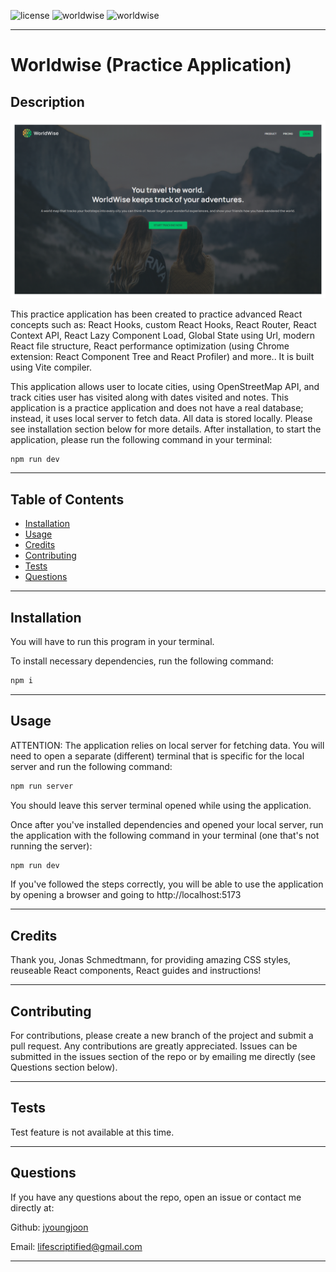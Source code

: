![license](https://img.shields.io/badge/license-ISC-blue.svg) ![worldwise](https://img.shields.io/github/languages/count/jyoungjoon/worldwise) ![worldwise](https://img.shields.io/github/languages/top/jyoungjoon/worldwise)

---

# Worldwise (Practice Application)

## Description

![Screenshot](./public/Screenshot.png)

This practice application has been created to practice advanced React concepts such as: React Hooks, custom React Hooks, React Router, React Context API, React Lazy Component Load, Global State using Url, modern React file structure, React performance optimization (using Chrome extension: React Component Tree and React Profiler) and more.. It is built using Vite compiler. 

This application allows user to locate cities, using OpenStreetMap API, and track cities user has visited along with dates visited and notes. This application is a practice application and does not have a real database; instead, it uses local server to fetch data. All data is stored locally. Please see installation section below for more details. After installation, to start the application, please run the following command in your terminal:

```bash
npm run dev
```

---

## Table of Contents

- [Installation](#installation)
- [Usage](#usage)
- [Credits](#credits)
- [Contributing](#contributing)
- [Tests](#tests)
- [Questions](#questions)

---

## Installation

You will have to run this program in your terminal.

To install necessary dependencies, run the following command:

```bash
npm i
```

---

## Usage

ATTENTION: The application relies on local server for fetching data. You will need to open a separate (different) terminal that is specific for the local server and run the following command:

```bash
npm run server
```

You should leave this server terminal opened while using the application.

Once after you've installed dependencies and opened your local server, run the application with the following command in your terminal (one that's not running the server):

```bash
npm run dev
```

If you've followed the steps correctly, you will be able to use the application by opening a browser and going to http://localhost:5173

---

## Credits

Thank you, Jonas Schmedtmann, for providing amazing CSS styles, reuseable React components, React guides and instructions!

---

## Contributing

For contributions, please create a new branch of the project and submit a pull request. Any contributions are greatly appreciated. Issues can be submitted in the issues section of the repo or by emailing me directly (see Questions section below).

---

## Tests

Test feature is not available at this time.

---

## Questions

If you have any questions about the repo, open an issue or contact me directly at:

Github: [jyoungjoon](https://github.com/jyoungjoon)

Email: lifescriptified@gmail.com

---
